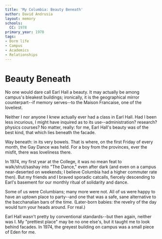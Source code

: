 ```yaml
---
title: 'My Columbia: Beauty Beneath'
author: David Andrusia
layout: memory
schools:
  CC: 1978
primary_year: 1978
tags:
- Dorm life
- Campus
- Academics
- Relationships
---
```

# Beauty Beneath

No one would dare call Earl Hall a beauty.  It may actually be among campus's bleakest buildings; ironically, it is the geographical mirror counterpart--if memory serves--to the Maison Francaise, one of the loveliest.

Neither I nor anyone I knew actually ever had a class in Earl Hall.  Had I been less incurious, I might have inquired as to its use--administration? research? physics courses?  No matter, really:  for me, Earl Hall's beauty was of the best kind, that which lies beneath the facade.

Way beneath:  in its very bowels.  That is where, on the first Friday of every month, the Gay Dance was held.  For a boy from the provinces, ever the misfit, there was loveliness there.

In 1974, my first year at the College, it was no mean feat to walk/strut/sashay into "The Dance," even after dark (and even on a campus near-deserted on weekends; I believe Columbia had a higher commuter rate then).  But my friends and I braved sporadic catcalls, fiercely descending to Earl's basement for our monthly ritual of solidarity and dance.

Some of us were Columbians; many more were not.  All of us were happy to have an uptown place to party--and one that was a safe, sane alternative to the bacchanalian bars of the time.  (Later-born babies:  the revelry of the day would turn your heads around.  For real.)

Earl Hall wasn't pretty by conventional standards--but then again, neither was I. My "prettiest place" may be no one else's, but it taught me to look behind facades. In 1974,  the greyest building on campus was a small piece of Eden for me.
